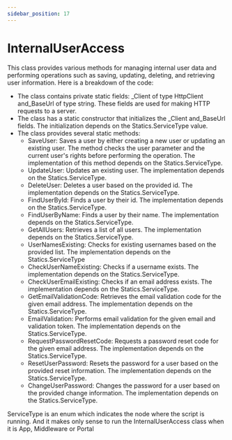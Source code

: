 ```yaml
---
sidebar_position: 17
---
```

# InternalUserAccess

This class provides various methods for managing internal user data and performing operations such as saving, updating, deleting, and retrieving user information.
Here is a breakdown of the code:

- The class contains private static fields: _Client of type HttpClient and_BaseUrl of type string. These fields are used for making HTTP requests to a server.
- The class has a static constructor that initializes the _Client and_BaseUrl fields. The initialization depends on the Statics.ServiceType value.
- The class provides several static methods:
  - SaveUser: Saves a user by either creating a new user or updating an existing user. The method checks the user parameter and the current user's rights before performing the operation. The implementation of this method depends on the Statics.ServiceType.
  - UpdateUser: Updates an existing user. The implementation depends on the Statics.ServiceType.
  - DeleteUser: Deletes a user based on the provided id. The implementation depends on the Statics.ServiceType.
  - FindUserById: Finds a user by their id. The implementation depends on the Statics.ServiceType.
  - FindUserByName: Finds a user by their name. The implementation depends on the Statics.ServiceType.
  - GetAllUsers: Retrieves a list of all users. The implementation depends on the Statics.ServiceType.
  - UserNamesExisting: Checks for existing usernames based on the provided list. The implementation depends on the Statics.ServiceType
  - CheckUserNameExisting: Checks if a username exists. The implementation depends on the Statics.ServiceType.
  - CheckUserEmailExisting: Checks if an email address exists. The implementation depends on the Statics.ServiceType.
  - GetEmailValidationCode: Retrieves the email validation code for the given email address. The implementation depends on the Statics.ServiceType.
  - EmailValidation: Performs email validation for the given email and validation token. The implementation depends on the Statics.ServiceType.
  - RequestPasswordResetCode: Requests a password reset code for the given email address. The implementation depends on the Statics.ServiceType.
  - ResetUserPassword: Resets the password for a user based on the provided reset information. The implementation depends on the Statics.ServiceType.
  - ChangeUserPassword: Changes the password for a user based on the provided change information. The implementation depends on the Statics.ServiceType.

ServiceType is an enum which indicates the node where the script is running. And it makes only sense to run the InternalUserAccess class when it is App, Middleware or Portal
